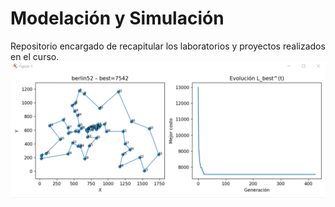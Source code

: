 # Modelación y Simulación

Repositorio encargado de recapitular los laboratorios y proyectos realizados en el curso.
![alt text](image.png)